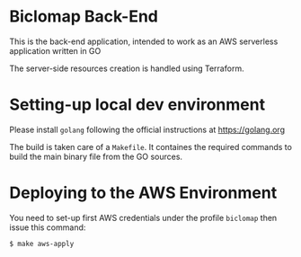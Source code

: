 # Biclomap Back-End

This is the back-end application, intended to work as an AWS serverless application written in GO

The server-side resources creation is handled using Terraform.

# Setting-up local dev environment

Please install `golang` following the official instructions at
https://golang.org

The build is taken care of a `Makefile`. It containes the required commands to
build the main binary file from the GO sources.

# Deploying to the AWS Environment

You need to set-up first AWS credentials under the profile `biclomap` then
issue this command:
```shell
$ make aws-apply
```

